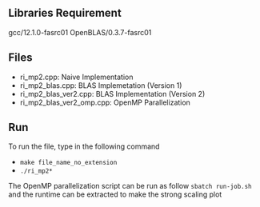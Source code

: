 ## Libraries Requirement
gcc/12.1.0-fasrc01 OpenBLAS/0.3.7-fasrc01

## Files
- ri_mp2.cpp: Naive Implementation
- ri_mp2_blas.cpp: BLAS Implemetation (Version 1)
- ri_mp2_blas_ver2.cpp: BLAS Implementation (Version 2)
- ri_mp2_blas_ver2_omp.cpp: OpenMP Parallelization

## Run
To run the file, type in the following command
- `make file_name_no_extension`
- `./ri_mp2*`

The OpenMP parallelization script can be run as follow 
`sbatch run-job.sh`
and the runtime can be extracted to make the strong scaling plot
